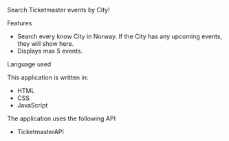 Search Ticketmaster events by City!

Features

- Search every know City in Norway. If the City has any upcoming events, they will show here.
- Displays max 5 events.

Language used

This application is written in:
- HTML
- CSS
- JavaScript

The application uses the following API

- TicketmasterAPI